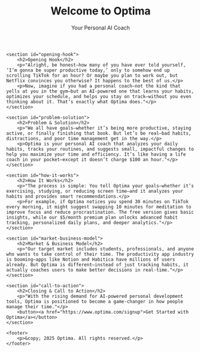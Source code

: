 <!DOCTYPE html>
<html lang="en">
<head>
    <meta charset="UTF-8">
    <meta name="viewport" content="width=device-width, initial-scale=1.0">
    <meta name="description" content="Optima – Your Personal AI Coach, helping you maximize your productivity and stay on track with smart recommendations.">
    <title>Optima – Your Personal AI Coach</title>
    <link rel="stylesheet" href="styles.css">
</head>
<body>
    <header>
        <h1>Welcome to Optima</h1>
        <p>Your Personal AI Coach</p>
    </header>

    <section id="opening-hook">
        <h2>Opening Hook</h2>
        <p>"Alright, be honest—how many of you have ever told yourself, ‘I’m gonna be super productive today,’ only to somehow end up scrolling TikTok for an hour? Or maybe you plan to work out, but Netflix convinces you otherwise? It happens to the best of us.</p>
        <p>Now, imagine if you had a personal coach—not the kind that yells at you in the gym—but an AI-powered one that learns your habits, optimizes your schedule, and helps you stay on track—without you even thinking about it. That’s exactly what Optima does."</p>
    </section>

    <section id="problem-solution">
        <h2>Problem & Solution</h2>
        <p>"We all have goals—whether it’s being more productive, staying active, or finally finishing that book. But let’s be real—bad habits, distractions, and poor time management get in the way.</p>
        <p>Optima is your personal AI coach that analyzes your daily habits, tracks your routines, and suggests small, impactful changes to help you maximize your time and efficiency. It’s like having a life coach in your pocket—except it doesn’t charge $100 an hour."</p>
    </section>

    <section id="how-it-works">
        <h2>How It Works</h2>
        <p>"The process is simple: You tell Optima your goals—whether it’s exercising, studying, or reducing screen time—and it analyzes your habits and provides smart recommendations.</p>
        <p>For example, if Optima notices you spend 30 minutes on TikTok every morning, it might suggest swapping 10 minutes for meditation to improve focus and reduce procrastination. The free version gives basic insights, while our $5/month premium plan unlocks advanced habit tracking, personalized daily plans, and deeper analytics."</p>
    </section>

    <section id="market-business-model">
        <h2>Market & Business Model</h2>
        <p>"Our target market includes students, professionals, and anyone who wants to take control of their time. The productivity app industry is booming—apps like Notion and Habitica have millions of users already. But Optima is different—instead of just tracking habits, it actually coaches users to make better decisions in real-time."</p>
    </section>

    <section id="call-to-action">
        <h2>Closing & Call to Action</h2>
        <p>"With the rising demand for AI-powered personal development tools, Optima is positioned to become a game-changer in how people manage their time."</p>
        <button><a href="https://www.optima.com/signup">Get Started with Optima</a></button>
    </section>

    <footer>
        <p>&copy; 2025 Optima. All rights reserved.</p>
    </footer>
</body>
</html>
